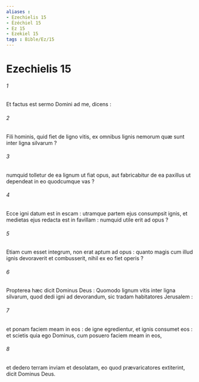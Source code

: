 ```yaml
---
aliases : 
- Ezechielis 15
- Ézéchiel 15
- Ez 15
- Ezekiel 15
tags : Bible/Ez/15
---
```


# Ezechielis 15

###### 1
Et factus est sermo Domini ad me, dicens :
###### 2
Fili hominis, quid fiet de ligno vitis, ex omnibus lignis nemorum quæ sunt inter ligna silvarum ?
###### 3
numquid tolletur de ea lignum ut fiat opus, aut fabricabitur de ea paxillus ut dependeat in eo quodcumque vas ?
###### 4
Ecce igni datum est in escam : utramque partem ejus consumpsit ignis, et medietas ejus redacta est in favillam : numquid utile erit ad opus ?
###### 5
Etiam cum esset integrum, non erat aptum ad opus : quanto magis cum illud ignis devoraverit et combusserit, nihil ex eo fiet operis ?
###### 6
Propterea hæc dicit Dominus Deus : Quomodo lignum vitis inter ligna silvarum, quod dedi igni ad devorandum, sic tradam habitatores Jerusalem :
###### 7
et ponam faciem meam in eos : de igne egredientur, et ignis consumet eos : et scietis quia ego Dominus, cum posuero faciem meam in eos,
###### 8
et dedero terram inviam et desolatam, eo quod prævaricatores extiterint, dicit Dominus Deus.
